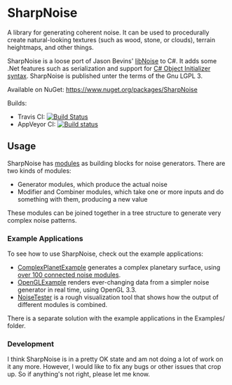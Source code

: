 # SharpNoise

A library for generating coherent noise. It can be used to procedurally create natural-looking textures (such as wood, stone, or clouds), terrain heightmaps, and other things.

SharpNoise is a loose port of Jason Bevins' [libNoise](http://libnoise.sourceforge.net/) to C#. It adds some .Net features such as serialization and support for [C# Object Initializer syntax](http://msdn.microsoft.com/en-us/library/bb384062.aspx). SharpNoise is published unter the terms of the Gnu LGPL 3.

Available on NuGet: https://www.nuget.org/packages/SharpNoise

Builds:

- Travis CI: [![Build Status](https://travis-ci.org/rthome/SharpNoise.svg?branch=master)](https://travis-ci.org/rthome/SharpNoise)
- AppVeyor CI: [![Build status](https://ci.appveyor.com/api/projects/status/7sngtl1u2xghsymy/branch/master?svg=true)](https://ci.appveyor.com/project/rthome/sharpnoise/branch/master)

## Usage

SharpNoise has [modules](https://github.com/rthome/SharpNoise/tree/master/SharpNoise/Modules) as building blocks for noise generators. There are two kinds of modules:

* Generator modules, which produce the actual noise
* Modifier and Combiner modules, which take one or more inputs and do something with them, producing a new value

These modules can be joined together in a tree structure to generate very complex noise patterns.

### Example Applications

To see how to use SharpNoise, check out the example applications:

* [ComplexPlanetExample](https://github.com/rthome/SharpNoise/tree/master/Examples/ComplexPlanetExample) generates a complex planetary surface, using [over 100 connected noise modules](https://github.com/rthome/SharpNoise/blob/master/Examples/ComplexPlanetExample/PlanetGenerator.cs).
* [OpenGLExample](https://github.com/rthome/SharpNoise/tree/master/Examples/OpenGLExample) renders ever-changing data from a simpler noise generator in real time, using OpenGL 3.3.
* [NoiseTester](https://github.com/rthome/SharpNoise/tree/master/Examples/NoiseTester) is a rough visualization tool that shows how the output of different modules is combined.

There is a separate solution with the example applications in the Examples/ folder.

### Development

I think SharpNoise is in a pretty OK state and am not doing a lot of work on it any more. However, I would like to fix any bugs or other issues that crop up. So if anything's not right, please let me know.
